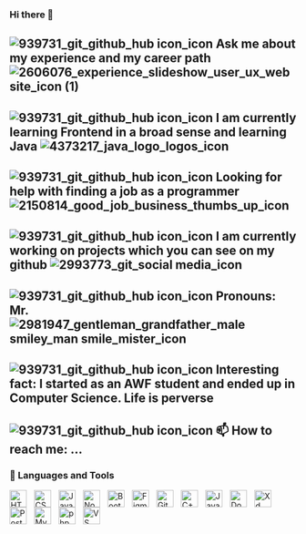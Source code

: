 ### Hi there 👋

## ![939731_git_github_hub icon_icon](https://github.com/SebastianK2000/SebastianK2000/assets/127401994/fa2b2940-00d1-484d-a3c7-52ccc8f8f3e5) Ask me about my experience and my career path ![2606076_experience_slideshow_user_ux_website_icon (1)](https://github.com/SebastianK2000/SebastianK2000/assets/127401994/d41bab3c-e68a-47ea-a441-761f379ffede)
## ![939731_git_github_hub icon_icon](https://github.com/SebastianK2000/SebastianK2000/assets/127401994/fa2b2940-00d1-484d-a3c7-52ccc8f8f3e5) I am currently learning Frontend in a broad sense and learning Java ![4373217_java_logo_logos_icon](https://github.com/SebastianK2000/SebastianK2000/assets/127401994/966ed175-2464-42bd-bdbf-da5ab438616b)
## ![939731_git_github_hub icon_icon](https://github.com/SebastianK2000/SebastianK2000/assets/127401994/fa2b2940-00d1-484d-a3c7-52ccc8f8f3e5) Looking for help with finding a job as a programmer ![2150814_good_job_business_thumbs_up_icon](https://github.com/SebastianK2000/SebastianK2000/assets/127401994/8b1ef71d-1b45-4e2b-82ed-34e328e75d19)
## ![939731_git_github_hub icon_icon](https://github.com/SebastianK2000/SebastianK2000/assets/127401994/fa2b2940-00d1-484d-a3c7-52ccc8f8f3e5) I am currently working on projects which you can see on my github ![2993773_git_social media_icon](https://github.com/SebastianK2000/SebastianK2000/assets/127401994/d0bd19b2-ce36-45bf-99d7-c1b7f8b462c4)
## ![939731_git_github_hub icon_icon](https://github.com/SebastianK2000/SebastianK2000/assets/127401994/fa2b2940-00d1-484d-a3c7-52ccc8f8f3e5) Pronouns: Mr. ![2981947_gentleman_grandfather_male smiley_man smile_mister_icon](https://github.com/SebastianK2000/SebastianK2000/assets/127401994/e024897e-18bd-484a-9afa-dca4e81d62a6)
## ![939731_git_github_hub icon_icon](https://github.com/SebastianK2000/SebastianK2000/assets/127401994/fa2b2940-00d1-484d-a3c7-52ccc8f8f3e5) Interesting fact: I started as an AWF student and ended up in Computer Science. Life is perverse
## ![939731_git_github_hub icon_icon](https://github.com/SebastianK2000/SebastianK2000/assets/127401994/fa2b2940-00d1-484d-a3c7-52ccc8f8f3e5) 📫 How to reach me: ...


### 🧰 Languages and Tools

<img align="left" alt="HTML" width="30px" style="padding-right:10px;" src="https://cdn.jsdelivr.net/gh/devicons/devicon/icons/html5/html5-plain.svg" />
<img align="left" alt="CSS" width="30px" style="padding-right:10px;" src="https://cdn.jsdelivr.net/gh/devicons/devicon/icons/css3/css3-plain.svg" />
<img align="left" alt="JavaScript" width="30px" style="padding-right:10px;" src="https://cdn.jsdelivr.net/gh/devicons/devicon/icons/javascript/javascript-plain.svg" />
<img align="left" alt="Node" width="30px" style="padding-right:10px;" src="https://cdn.jsdelivr.net/gh/devicons/devicon/icons/nodejs/nodejs-original-wordmark.svg" />
<img align="left" alt="Bootstrap" width="30px" style="padding-right:10px;" src="https://cdn.jsdelivr.net/gh/devicons/devicon/icons/bootstrap/bootstrap-original.svg"/>
<img align="left" alt="Figma" width="30px" style="padding-right:10px;" src="https://cdn.jsdelivr.net/gh/devicons/devicon/icons/figma/figma-original.svg"/>
<img align="left" alt="Git" width="30px" style="padding-right:10px;" src="https://cdn.jsdelivr.net/gh/devicons/devicon/icons/git/git-original.svg" />
<img align="left" alt="C++" width="30px" style="padding-right:10px;" src="https://cdn.jsdelivr.net/gh/devicons/devicon/icons/cplusplus/cplusplus-line.svg" />
<img align="left" alt="Java" width="30px" style="padding-right:10px;" src="https://cdn.jsdelivr.net/gh/devicons/devicon/icons/java/java-original.svg"/>
<img align="left" alt="Docker" width="30px" style="padding-right:10px;" src="https://cdn.jsdelivr.net/gh/devicons/devicon/icons/docker/docker-original-wordmark.svg"/>
<img align="left" alt="Xd" width="30px" style="padding-right:10px;" src="https://cdn.jsdelivr.net/gh/devicons/devicon/icons/xd/xd-plain.svg"/>
<img align="left" alt="PostgreSQL" width="30px" style="padding-right:10px;" src="https://cdn.jsdelivr.net/gh/devicons/devicon/icons/postgresql/postgresql-original-wordmark.svg" />
<img align="left" alt="MySQL" width="30px" style="padding-right:10px;" src="https://cdn.jsdelivr.net/gh/devicons/devicon/icons/mysql/mysql-original-wordmark.svg"/>
<img align="left" alt="php" width="30px" style="padding-right:10px;" src="https://cdn.jsdelivr.net/gh/devicons/devicon/icons/php/php-original.svg"/>
<img align="left" alt="VS code" width="30px" style="padding-right:10px;" src="https://cdn.jsdelivr.net/gh/devicons/devicon/icons/vscode/vscode-original-wordmark.svg"/>
<br />

#
